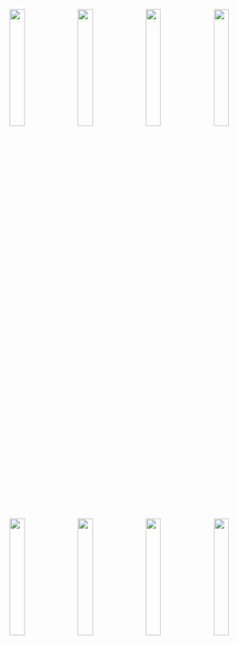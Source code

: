 <img src="https://user-images.githubusercontent.com/24315306/43569503-482507d8-9655-11e8-9c72-0d2a6906a0cb.jpg" width="23%"></img> <img src="https://user-images.githubusercontent.com/24315306/43569501-47e899e2-9655-11e8-8446-2f701d1c0e72.jpg" width="23%"></img> <img src="https://user-images.githubusercontent.com/24315306/43569500-476e74a0-9655-11e8-864e-6a93adc105db.jpg" width="23%"></img> <img src="https://user-images.githubusercontent.com/24315306/43569498-47005f6a-9655-11e8-8176-6dd576de64c8.jpg" width="23%"></img> <img src="https://user-images.githubusercontent.com/24315306/43569496-46a0fcaa-9655-11e8-85ec-6c5cba141497.jpg" width="23%"></img> <img src="https://user-images.githubusercontent.com/24315306/43569504-485ff7b2-9655-11e8-80a7-283e736dea79.jpg" width="23%"></img> <img src="https://user-images.githubusercontent.com/24315306/43569505-48a66e36-9655-11e8-9397-58af29182dac.jpg" width="23%"></img> <img src="https://user-images.githubusercontent.com/24315306/43569507-48e1a6fe-9655-11e8-842d-389080ffdc8c.jpg" width="23%"></img> 
